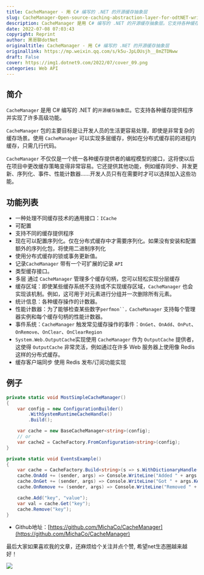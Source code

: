```yaml
---
title: CacheManager - 用 C# 编写的 .NET 的开源缓存抽象层
slug: CacheManager-Open-source-caching-abstraction-layer-for-odtNET-written-in-Csharp
description: CacheManager 是用 C# 编写的 .NET 的开源缓存抽象层。它支持各种缓存提供程序并实现了许多高级功能
date: 2022-07-08 07:03:43
copyright: Reprint
author: 黑哥聊dotNet
originaltitle: CacheManager - 用 C# 编写的 .NET 的开源缓存抽象层
originallink: https://mp.weixin.qq.com/s/k5u-JpLOUsjh__8mZTDNww
draft: False
cover: https://img1.dotnet9.com/2022/07/cover_09.png
categories: Web API
---
```


## 简介

`CacheManager` 是用 C# 编写的 .NET 的`开源缓存抽象层`。它支持各种缓存提供程序并实现了许多高级功能。

`CacheManager` 包的主要目标是让开发人员的生活更容易处理，即使是非常复杂的缓存场景。使用 `CacheManager` 可以实现多层缓存，例如在分布式缓存前的进程内缓存，只需几行代码。

`CacheManager` 不仅仅是一个统一各种缓存提供者的编程模型的接口，这将使以后在项目中更改缓存策略变得非常容易。它还提供其他功能，例如缓存同步、并发更新、序列化、事件、性能计数器……开发人员只有在需要时才可以选择加入这些功能。

## 功能列表

- 一种处理不同缓存技术的通用接口：`ICache`
- 可配置
- 支持不同的缓存提供程序
- 现在可以配置序列化。仅在分布式缓存中才需要序列化。如果没有安装和配置额外的序列化包，将使用二进制序列化
- 使用分布式缓存的锁或事务更新值。
- 记录`CacheManager` 带有一个可扩展的记录 `API`
- 类型缓存接口。
- 多层 通过 `CacheManager` 管理多个缓存句柄，您可以轻松实现分层缓存
- 缓存区域：即使某些缓存系统不支持或不实现缓存区域，`CacheManager` 也会实现该机制。例如，这可用于对元素进行分组并一次删除所有元素。
- 统计信息：各种缓存操作的计数器。
- 性能计数器：为了能够检查某些数字`perfmon``，CacheManager` 支持每个管理器实例和每个缓存句柄的性能计数器。
- 事件系统：`CacheManager` 触发常见缓存操作的事件：`OnGet`、`OnAdd`、`OnPut`、`OnRemove`、`OnClear`、`OnClearRegion`
- `System.Web.OutputCache`实现使用 `CacheManager` 作为 `OutputCache` 提供者，这使得 `OutputCache` 非常灵活，例如通过在许多 Web 服务器上使用像 Redis 这样的分布式缓存。
- 缓存客户端同步 使用 Redis 发布/订阅功能实现

## 例子

```csharp
private static void MostSimpleCacheManager()
{
    var config = new ConfigurationBuilder()
        .WithSystemRuntimeCacheHandle()
        .Build();

    var cache = new BaseCacheManager<string>(config);
    // or
    var cache2 = CacheFactory.FromConfiguration<string>(config);
}

private static void EventsExample()
{
    var cache = CacheFactory.Build<string>(s => s.WithDictionaryHandle());
    cache.OnAdd += (sender, args) => Console.WriteLine("Added " + args.Key);
    cache.OnGet += (sender, args) => Console.WriteLine("Got " + args.Key);
    cache.OnRemove += (sender, args) => Console.WriteLine("Removed " + args.Key);

    cache.Add("key", "value");
    var val = cache.Get("key");
    cache.Remove("key");
}
```
    
- Github地址：[https://github.com/MichaCo/CacheManager](https://github.com/MichaCo/CacheManager) 

最后大家如果喜欢我的文章，还麻烦给个关注并点个赞, 希望net生态圈越来越好！

![](https://img1.dotnet9.com/2022/07/0901.png)